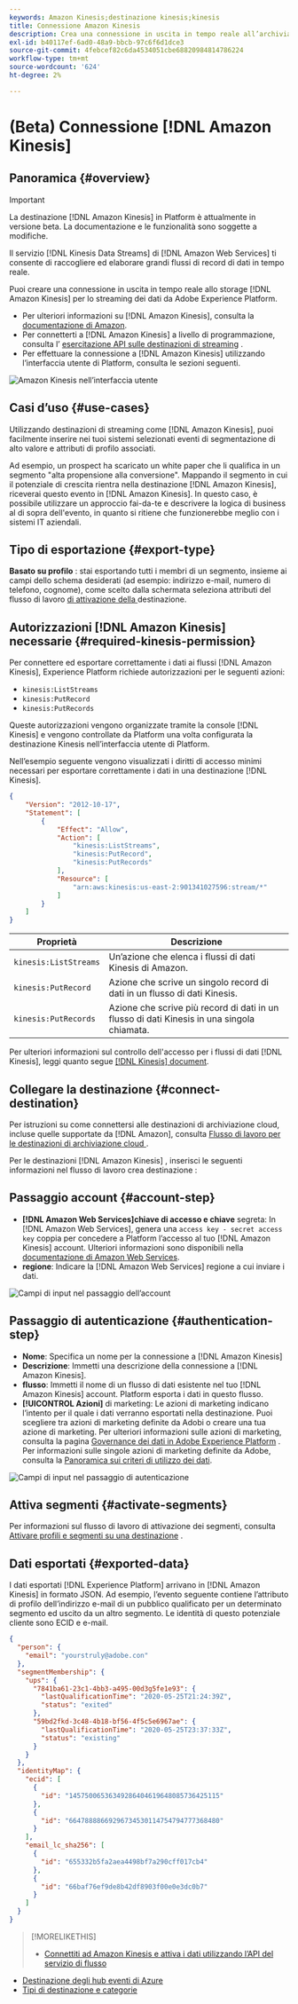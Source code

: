 ```yaml
---
keywords: Amazon Kinesis;destinazione kinesis;kinesis
title: Connessione Amazon Kinesis
description: Crea una connessione in uscita in tempo reale all’archiviazione Amazon Kinesis per lo streaming dei dati da Adobe Experience Platform.
exl-id: b40117ef-6ad0-48a9-bbcb-97c6f6d1dce3
source-git-commit: 4febcef82c6da4534051cbe68820984814786224
workflow-type: tm+mt
source-wordcount: '624'
ht-degree: 2%

---
```


# (Beta) Connessione [!DNL Amazon Kinesis]

## Panoramica {#overview}

>[!IMPORTANT]
>
>La destinazione [!DNL Amazon Kinesis] in Platform è attualmente in versione beta. La documentazione e le funzionalità sono soggette a modifiche.

Il servizio [!DNL Kinesis Data Streams] di [!DNL Amazon Web Services] ti consente di raccogliere ed elaborare grandi flussi di record di dati in tempo reale.

Puoi creare una connessione in uscita in tempo reale allo storage [!DNL Amazon Kinesis] per lo streaming dei dati da Adobe Experience Platform.

* Per ulteriori informazioni su [!DNL Amazon Kinesis], consulta la [documentazione di Amazon](https://docs.aws.amazon.com/streams/latest/dev/introduction.html).
* Per connetterti a [!DNL Amazon Kinesis] a livello di programmazione, consulta l’ [esercitazione API sulle destinazioni di streaming](../../api/streaming-destinations.md) .
* Per effettuare la connessione a [!DNL Amazon Kinesis] utilizzando l’interfaccia utente di Platform, consulta le sezioni seguenti.

![Amazon Kinesis nell’interfaccia utente](../../assets/catalog/cloud-storage/amazon-kinesis/catalog.png)

## Casi d’uso {#use-cases}

Utilizzando destinazioni di streaming come [!DNL Amazon Kinesis], puoi facilmente inserire nei tuoi sistemi selezionati eventi di segmentazione di alto valore e attributi di profilo associati.

Ad esempio, un prospect ha scaricato un white paper che li qualifica in un segmento &quot;alta propensione alla conversione&quot;. Mappando il segmento in cui il potenziale di crescita rientra nella destinazione [!DNL Amazon Kinesis], riceverai questo evento in [!DNL Amazon Kinesis]. In questo caso, è possibile utilizzare un approccio fai-da-te e descrivere la logica di business al di sopra dell&#39;evento, in quanto si ritiene che funzionerebbe meglio con i sistemi IT aziendali.

## Tipo di esportazione {#export-type}

**Basato su profilo** : stai esportando tutti i membri di un segmento, insieme ai campi dello schema desiderati (ad esempio: indirizzo e-mail, numero di telefono, cognome), come scelto dalla schermata seleziona attributi del flusso di lavoro [ di attivazione della ](../../ui/activate-destinations.md#select-attributes)destinazione.

## Autorizzazioni [!DNL Amazon Kinesis] necessarie {#required-kinesis-permission}

Per connettere ed esportare correttamente i dati ai flussi [!DNL Amazon Kinesis], Experience Platform richiede autorizzazioni per le seguenti azioni:

* `kinesis:ListStreams`
* `kinesis:PutRecord`
* `kinesis:PutRecords`

Queste autorizzazioni vengono organizzate tramite la console [!DNL Kinesis] e vengono controllate da Platform una volta configurata la destinazione Kinesis nell’interfaccia utente di Platform.

Nell’esempio seguente vengono visualizzati i diritti di accesso minimi necessari per esportare correttamente i dati in una destinazione [!DNL Kinesis].

```json
{
    "Version": "2012-10-17",
    "Statement": [
        {
            "Effect": "Allow",
            "Action": [
                "kinesis:ListStreams",
                "kinesis:PutRecord",
                "kinesis:PutRecords"
            ],
            "Resource": [
                "arn:aws:kinesis:us-east-2:901341027596:stream/*"
            ]
        }
    ]
}
```

| Proprietà | Descrizione |
| -------- | ----------- |
| `kinesis:ListStreams` | Un’azione che elenca i flussi di dati Kinesis di Amazon. |
| `kinesis:PutRecord` | Azione che scrive un singolo record di dati in un flusso di dati Kinesis. |
| `kinesis:PutRecords` | Azione che scrive più record di dati in un flusso di dati Kinesis in una singola chiamata. |

Per ulteriori informazioni sul controllo dell&#39;accesso per i flussi di dati [!DNL Kinesis], leggi quanto segue [[!DNL Kinesis] document](https://docs.aws.amazon.com/streams/latest/dev/controlling-access.html).

## Collegare la destinazione {#connect-destination}

Per istruzioni su come connettersi alle destinazioni di archiviazione cloud, incluse quelle supportate da [!DNL Amazon], consulta [Flusso di lavoro per le destinazioni di archiviazione cloud ](./workflow.md).

Per le destinazioni [!DNL Amazon Kinesis] , inserisci le seguenti informazioni nel flusso di lavoro crea destinazione :

## Passaggio account {#account-step}

* **[!DNL Amazon Web Services]chiave di accesso e chiave** segreta: In  [!DNL Amazon Web Services], genera una  `access key - secret access key` coppia per concedere a Platform l’accesso al tuo  [!DNL Amazon Kinesis] account. Ulteriori informazioni sono disponibili nella [documentazione di Amazon Web Services](https://docs.aws.amazon.com/IAM/latest/UserGuide/id_credentials_access-keys.html).
* **regione**: Indicare la  [!DNL Amazon Web Services] regione a cui inviare i dati.

![Campi di input nel passaggio dell’account](../../assets/catalog/cloud-storage/amazon-kinesis/account.png)

## Passaggio di autenticazione {#authentication-step}

* **Nome**: Specifica un nome per la connessione a  [!DNL Amazon Kinesis]
* **Descrizione**: Immetti una descrizione della connessione a  [!DNL Amazon Kinesis].
* **flusso**: Immetti il nome di un flusso di dati esistente nel tuo  [!DNL Amazon Kinesis] account. Platform esporta i dati in questo flusso.
* **[!UICONTROL Azioni]** di marketing: Le azioni di marketing indicano l’intento per il quale i dati verranno esportati nella destinazione. Puoi scegliere tra azioni di marketing definite da Adobi o creare una tua azione di marketing. Per ulteriori informazioni sulle azioni di marketing, consulta la pagina [Governance dei dati in Adobe Experience Platform](../../../data-governance/policies/overview.md) . Per informazioni sulle singole azioni di marketing definite da Adobe, consulta la [Panoramica sui criteri di utilizzo dei dati](../../../data-governance/policies/overview.md).

![Campi di input nel passaggio di autenticazione](../../assets/catalog/cloud-storage/amazon-kinesis/authentication.png)

<!--

>[!IMPORTANT]
>
>Platform needs `write` permissions on the bucket object where the export files will be delivered.

-->

## Attiva segmenti {#activate-segments}

Per informazioni sul flusso di lavoro di attivazione dei segmenti, consulta [Attivare profili e segmenti su una destinazione](../../ui/activate-destinations.md) .

## Dati esportati {#exported-data}

I dati esportati [!DNL Experience Platform] arrivano in [!DNL Amazon Kinesis] in formato JSON. Ad esempio, l’evento seguente contiene l’attributo di profilo dell’indirizzo e-mail di un pubblico qualificato per un determinato segmento ed uscito da un altro segmento. Le identità di questo potenziale cliente sono ECID e e-mail.

```json
{
  "person": {
    "email": "yourstruly@adobe.con"
  },
  "segmentMembership": {
    "ups": {
      "7841ba61-23c1-4bb3-a495-00d3g5fe1e93": {
        "lastQualificationTime": "2020-05-25T21:24:39Z",
        "status": "exited"
      },
      "59bd2fkd-3c48-4b18-bf56-4f5c5e6967ae": {
        "lastQualificationTime": "2020-05-25T23:37:33Z",
        "status": "existing"
      }
    }
  },
  "identityMap": {
    "ecid": [
      {
        "id": "14575006536349286404619648085736425115"
      },
      {
        "id": "66478888669296734530114754794777368480"
      }
    ],
    "email_lc_sha256": [
      {
        "id": "655332b5fa2aea4498bf7a290cff017cb4"
      },
      {
        "id": "66baf76ef9de8b42df8903f00e0e3dc0b7"
      }
    ]
  }
}
```



>[!MORELIKETHIS]
>
>* [Connettiti ad Amazon Kinesis e attiva i dati utilizzando l’API del servizio di flusso](../../api/streaming-destinations.md)
* [Destinazione degli hub eventi di Azure](./azure-event-hubs.md)
* [Tipi di destinazione e categorie](../../destination-types.md)

